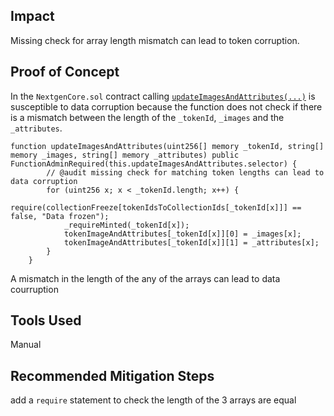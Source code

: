 ## Impact
Missing check for array length mismatch can lead to token corruption.

## Proof of Concept
In the ```NextgenCore.sol``` contract calling [```updateImagesAndAttributes(...)```](https://github.com/code-423n4/2023-10-nextgen/blob/8b518196629faa37eae39736837b24926fd3c07c/smart-contracts/NextGenCore.sol#L281) is susceptible to data corruption because the function does not check if there is a mismatch between the length of the ```_tokenId```, ```_images``` and the ```_attributes```.

```solidity
function updateImagesAndAttributes(uint256[] memory _tokenId, string[] memory _images, string[] memory _attributes) public FunctionAdminRequired(this.updateImagesAndAttributes.selector) {
        // @audit missing check for matching token lengths can lead to data corruption
        for (uint256 x; x < _tokenId.length; x++) {
            require(collectionFreeze[tokenIdsToCollectionIds[_tokenId[x]]] == false, "Data frozen");
            _requireMinted(_tokenId[x]);
            tokenImageAndAttributes[_tokenId[x]][0] = _images[x];
            tokenImageAndAttributes[_tokenId[x]][1] = _attributes[x];
        }
    }
```

A mismatch in the length of the any of the arrays can lead to data courruption


## Tools Used
Manual

## Recommended Mitigation Steps
add a ```require``` statement to check the length of the 3 arrays are equal